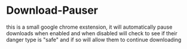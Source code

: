# Download-Pauser
this is a small google chrome exstension, it will automatically pause downloads when enabled and when disabled will check to see if their danger type is "safe" and if so will allow them to continue downloading